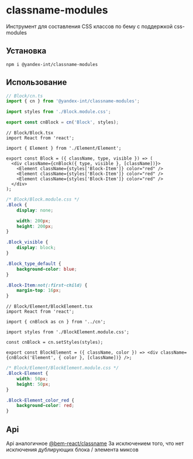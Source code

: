 # classname-modules

Инструмент для составления CSS классов по бему с поддержкой css-modules

## Установка

`npm i @yandex-int/classname-modules`

## Использование

```ts
// Block/cn.ts
import { cn } from '@yandex-int/classname-modules';

import styles from './Block.module.css';

export const cnBlock = cn('Block', styles);
```

```tsx
// Block/Block.tsx
import React from 'react';

import { Element } from './Element/Element';

export const Block = ({ className, type, visible }) => (
  <div className={cnBlock({ type, visible }, [className])}>
    <Element className={styles['Block-Item']} color="red" />
    <Element className={styles['Block-Item']} color="red" />
    <Element className={styles['Block-Item']} color="red" />
  </div>
);
```

```css
/* Block/Block.module.css */
.Block {
    display: none;

    width: 200px;
    height: 200px;
}

.Block_visible {
    display: block;
}

.Block_type_default {
    background-color: blue;
}

.Block-Item:not(:first-child) {
    margin-top: 16px;
}
```

```tsx
// Block/Element/BlockElement.tsx
import React from 'react';

import { cnBlock as cn } from '../cn';

import styles from './BlockElement.module.css';

const cnBlock = cn.setStyles(styles);

export const BlockElement = ({ className, color }) => <div className={cnBlock('Element', { color }, [className])} />;
```

```css
/* Block/Element/BlockElement.module.css */
.Block-Element {
    width: 50px;
    height: 50px;
}

.Block-Element_color_red {
    background-color: red;
}
```

## Api

Api аналогичное [@bem-react/classname](https://github.com/bem/bem-react/tree/master/packages/classname)
За исключением того, что нет исключения дублирующих блока / элемента миксов
